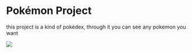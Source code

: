 <h1>Pokémon Project</h1>
<p>this project is a kind of pokédex, through it you can see any pokemon you want</p>
<img src="https://github.com/ViniciusPRO20/Pokemon/assets/115045547/6e95ceb7-ba1b-4b8f-9cd3-56c05957ac95" />
